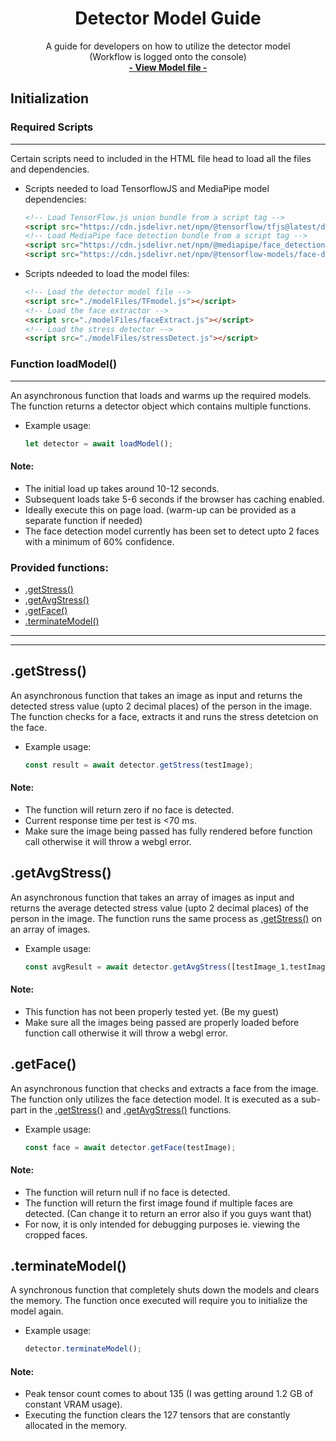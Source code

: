 <h1 align="center">Detector Model Guide</h1>

  <p align="center">
    A guide for developers on how to utilize the detector model
    <br />
    (Workflow is logged onto the console)
    <br />
    <a href="https://github.com/Strestimate/strestimate.github.io/blob/main/modelFiles/TFmodel.js"><strong>- View Model file -</strong></a>
    <br />
  </p>
</div>

## Initialization
### Required Scripts
---
Certain scripts need to included in the HTML file head to load all the files and dependencies.

* Scripts needed to load TensorflowJS and MediaPipe model dependencies:
    ```html
    <!-- Load TensorFlow.js union bundle from a script tag -->
    <script src="https://cdn.jsdelivr.net/npm/@tensorflow/tfjs@latest/dist/tf.min.js"></script>
    <!-- Load MediaPipe face detection bundle from a script tag -->
    <script src="https://cdn.jsdelivr.net/npm/@mediapipe/face_detection" crossorigin="anonymous"></script>
    <script src="https://cdn.jsdelivr.net/npm/@tensorflow-models/face-detection"></script>
    ```

* Scripts ndeeded to load the model files:
    ```html
    <!-- Load the detector model file -->
    <script src="./modelFiles/TFmodel.js"></script>
    <!-- Load the face extractor -->
    <script src="./modelFiles/faceExtract.js"></script>
    <!-- Load the stress detector -->
    <script src="./modelFiles/stressDetect.js"></script>
    ```

### Function loadModel()
---
An asynchronous function that loads and warms up the required models. 
The function returns a detector object which contains multiple functions.

* Example usage:
    ```js
    let detector = await loadModel();
    ```

#### Note:
* The initial load up takes around 10-12 seconds.
* Subsequent loads take 5-6 seconds if the browser has caching enabled.
* Ideally execute this on page load. (warm-up can be provided as a separate function if needed)
* The face detection model currently has been set to detect upto 2 faces with a minimum of 60% confidence.

### Provided functions:
  <ul>
    <li><a href="#getstress">.getStress()</a></li>
    <li><a href="#getavgstress">.getAvgStress()</a></li>
    <li><a href="#getface">.getFace()</a></li>
    <li><a href="#terminatemodel">.terminateModel()</a></li>
  </ul>

---
---

## .getStress()
An asynchronous function that takes an image as input and returns the detected stress value (upto 2 decimal places) of the person in the image.
The function checks for a face, extracts it and runs the stress detetcion on the face.

* Example usage:
    ```js
    const result = await detector.getStress(testImage);
    ```
#### Note:
* The function will return zero if no face is detected.
* Current response time per test is <70 ms.
* Make sure the image being passed has fully rendered before function call otherwise it will throw a webgl error.

## .getAvgStress()
An asynchronous function that takes an array of images as input and returns the average detected stress value (upto 2 decimal places) of the person in the image.
The function runs the same process as <a href="#getstress">.getStress()</a> on an array of images.

* Example usage:
    ```js
    const avgResult = await detector.getAvgStress([testImage_1,testImage_2]);
    ```
#### Note:
* This function has not been properly tested yet. (Be my guest)
* Make sure all the images being passed are properly loaded before function call otherwise it will throw a webgl error.

## .getFace()
An asynchronous function that checks and extracts a face from the image.
The function only utilizes the face detection model. It is executed as a sub-part in the <a href="#getstress">.getStress()</a> and <a href="#getavgstress">.getAvgStress()</a> functions.

* Example usage:
    ```js
    const face = await detector.getFace(testImage);
    ```
#### Note:
* The function will return null if no face is detected.
* The function will return the first image found if multiple faces are detected. (Can change it to return an error also if you guys want that)
* For now, it is only intended for debugging purposes ie. viewing the cropped faces.

## .terminateModel()
A synchronous function that completely shuts down the models and clears the memory.
The function once executed will require you to initialize the model again.


* Example usage:
    ```js
    detector.terminateModel();
    ```
#### Note:
* Peak tensor count comes to about 135 (I was getting around 1.2 GB of constant VRAM usage).
* Executing the function clears the 127 tensors that are constantly allocated in the memory.
